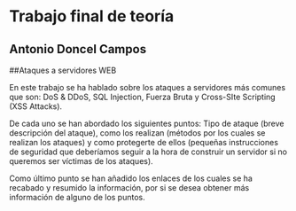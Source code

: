 Trabajo final de teoría
============================================================================
Antonio Doncel Campos
----------------------------------------------------------------------------

##Ataques a servidores WEB

En este trabajo se ha hablado sobre los ataques a servidores más comunes que son: DoS & DDoS, SQL Injection, Fuerza Bruta y Cross-SIte Scripting (XSS Attacks).

De cada uno se han abordado los siguientes puntos: Tipo de ataque (breve descripción del ataque), como los realizan (métodos por los cuales se realizan los ataques) y como protegerte de ellos (pequeñas instrucciones de seguridad que deberíamos seguir a la hora de construir un servidor si no queremos ser víctimas de los ataques).

Como último punto se han añadido los enlaces de los cuales se ha recabado y resumido la información, por si se desea obtener más información de alguno de los puntos.